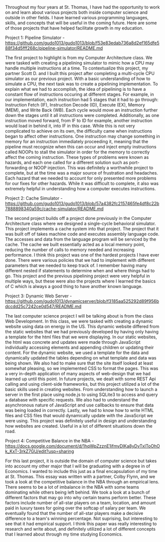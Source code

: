 
Throughout my four years at St. Thomas, I have had the opportunity to work on and learn about various projects both inside computer science and outside in other fields. I have learned various programming languages, skills, and concepts that will be useful in the coming future. Here are some of those projects that have helped facilitate growth in my education.

Project 1: Pipeline Simulator - https://github.com/gudo1013/gudo1013/blob/f53e83edab736a8d2ef165dfe588f34d5fff268c/pipeline-simulator/README.md
 
The first project to highlight is from my Computer Architecture class. We were tasked with creating a pipelining simulator to mimic how a CPU may handle multiple instructions at a time. To contextualize this project, my partner Scott D. and I built this project after completing a multi-cycle CPU simulator as our previous project. With a basic understanding of how to simulate a CPU, the next task was to create a pipelining implementation. To explain what we had to accomplish, the idea of pipelining is to have a constant flow of instructions occuring at different stages. For example, in our implementation, each instruction had 5 stages that it had to go through: Instruction Fetch (IF), Instruction Decode (ID), Execute (EX), Memory (MEM), and Write Back (WB). Each cycle would move an instruction further down the stages until it all instructions were completed. Additionally, as one instruction moved forward, from IF to ID for example, another instruction would load in behind it, into IF in this case. While this is not very complicated to achieve on its own, the difficulty came when instructions began to affect other instructions. One instruction may change something in memory for an instruction immediately proceeding it, meaning that the pipeline must recognize when this can occur and inject empty instructions called NOOPs to stall the simulator in order for the memory to correctly affect the coming instruction. These types of problems were known as hazards, and each one called for a different solution such as port-forwarding or NOOP injection. This was definitely a worthwhile project to complete, but at the time was a major source of frustration and headaches. Each hazard that we needed to account for only presented more problems for our fixes for other hazards. While it was difficult to complete, it also was extremely helpful in understanding how a computer executes instructions.

Project 2: Cache Simulator - https://github.com/gudo1013/gudo1013/blob/57a4382fc2157465fe4df8c22b7888898340a59c/cache-simulator/README.md

The second project builds off a project done previously in the Computer Architecture class where we designed a single-cycle behavioral simulator. This project implements a cache system into that project. The project that it was built off of takes machine code and executes assembly language code. The accesses and data from the language program will be serviced by the cache. The cache we built essentially acted as a local memory point, reducing the number of calls to memory needed and increasing performance.
I think this project was one of the hardest projects I have ever done. There were various policies that we had to implement with different parameters that we needed to keep track of. I remember having many different nested if statements to determine when and where things had to go. 
This project and the previous pipelining project were very helpful in multiple ways, but these were also the projects where I learned the basics of C which is always a good thing to have another known language.

Project 3: Dynamic Web Server - https://github.com/gudo1013/dynamicserver/blob/f3185aa525292d89f956bdccdd25c7242ce0d547/README.md

The last computer science project I will be talking about is from the class Web Development. In this class, we were tasked with creating a dynamic website using data on energy in the US. This dynamic website differed from the static websites that we had previously developed by having only having a template for the html files that we were displaying.
In our static websites, the html was concrete and updates were made through JavaScript individually accessing elements and appending children or updating their content. For the dynamic website, we used a template for the data and dynamically updated the tables depending on what template and data was being shown. We also had to make sure that the site itself looked at least somewhat pleasing, so we implemented CSS to format the pages. 
This was a very in-depth application of many aspects of web-design that we had learned up until this point. In future projects, we dealt with some REST Api calling and using client-side frameworks, but this project utilized a lot of the basic skills used in creating websites. From understanding how to launch a server in the first place using node.js to using SQLite3 to access and query a database with specific requests. We also had to understand the asynchronous nature of JavaScript and use callbacks to ensure that data was being loaded in correctly. Lastly, we had to know how to write HTML files and CSS files that would dynamically update with the JavaScript we were using.
This project was definitely useful in design and understanding how websites are created. Useful in a lot of different situations down the road.

Project 4: Competitive Balance in the NBA - https://docs.google.com/document/d/1hqWpZzznE1ifmvDlKa8yDvTxIToOhOk_KxT-3rkZ7GU/edit?usp=sharing

For this last project, it is outside the domain of computer science but takes into account my other major that I will be graduating with a degree in of Economics. I wanted to include this just as a final encapsulation of my time at St. Thomas. This essay was written with a partner, Colby Flynn, and we took a look at the competitive balance in the NBA through an empirical lens. There seems to be a lot of imbalance in the NBA with some teams dominating while others being left behind.
We took a look at a bunch of different factors that may go into why certain teams perform better. These factors include number of all-star players on a team, location, and amount paid in luxury taxes for going over the softcap of salary per team. We eventually found that the number of all-star players make a decisive difference to a team's winning percentage. Not suprising, but interesting to see that it had empirical support.
I think this paper was really interesting to research and write about, and definitely utilized a lot of different concepts that I learned about through my time studying Economics.
